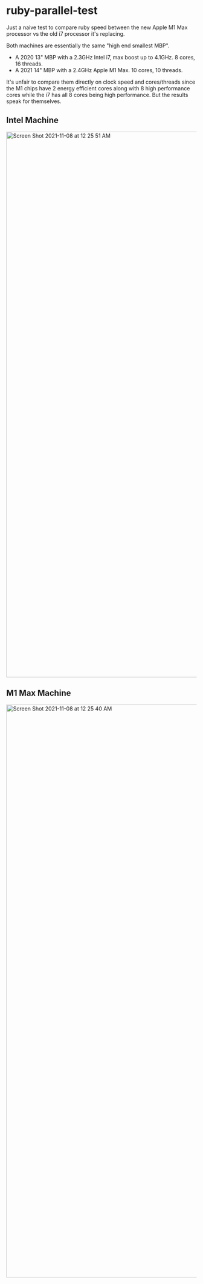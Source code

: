 # ruby-parallel-test
Just a naive test to compare ruby speed between the new Apple M1 Max processor vs the old i7 processor it's replacing.

Both machines are essentially the same "high end smallest MBP".
  - A 2020 13" MBP with a 2.3GHz Intel i7, max boost up to 4.1GHz. 8 cores, 16 threads.
  - A 2021 14" MBP with a 2.4GHz Apple M1 Max. 10 cores, 10 threads.

It's unfair to compare them directly on clock speed and cores/threads since the M1 chips have 2 energy efficient cores along with 8 high performance cores while the i7 has all 8 cores being high performance. But the results speak for themselves.

## Intel Machine
<img width="1440" alt="Screen Shot 2021-11-08 at 12 25 51 AM" src="https://user-images.githubusercontent.com/1313339/140698777-b385a1cf-181d-4d17-bbea-279ae84dd9a5.png">

## M1 Max Machine
<img width="1512" alt="Screen Shot 2021-11-08 at 12 25 40 AM" src="https://user-images.githubusercontent.com/1313339/140698806-d8d86ab3-c3c1-4136-8b45-6f51f51a65fe.png">
